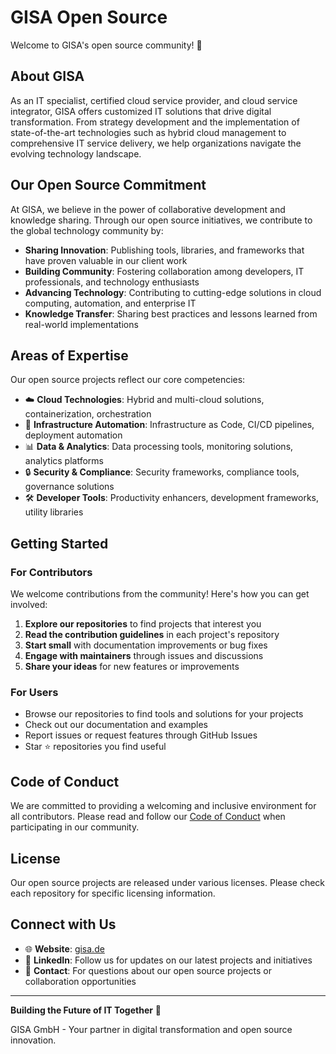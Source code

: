 # GISA Open Source

Welcome to GISA's open source community! 🚀

## About GISA

As an IT specialist, certified cloud service provider, and cloud service integrator, GISA offers customized IT solutions that drive digital transformation. From strategy development and the implementation of state-of-the-art technologies such as hybrid cloud management to comprehensive IT service delivery, we help organizations navigate the evolving technology landscape.

## Our Open Source Commitment

At GISA, we believe in the power of collaborative development and knowledge sharing. Through our open source initiatives, we contribute to the global technology community by:

- **Sharing Innovation**: Publishing tools, libraries, and frameworks that have proven valuable in our client work
- **Building Community**: Fostering collaboration among developers, IT professionals, and technology enthusiasts
- **Advancing Technology**: Contributing to cutting-edge solutions in cloud computing, automation, and enterprise IT
- **Knowledge Transfer**: Sharing best practices and lessons learned from real-world implementations

## Areas of Expertise

Our open source projects reflect our core competencies:

- ☁️ **Cloud Technologies**: Hybrid and multi-cloud solutions, containerization, orchestration
- 🔧 **Infrastructure Automation**: Infrastructure as Code, CI/CD pipelines, deployment automation
- 📊 **Data & Analytics**: Data processing tools, monitoring solutions, analytics platforms
- 🔒 **Security & Compliance**: Security frameworks, compliance tools, governance solutions
- 🛠️ **Developer Tools**: Productivity enhancers, development frameworks, utility libraries

## Getting Started

### For Contributors

We welcome contributions from the community! Here's how you can get involved:

1. **Explore our repositories** to find projects that interest you
2. **Read the contribution guidelines** in each project's repository
3. **Start small** with documentation improvements or bug fixes
4. **Engage with maintainers** through issues and discussions
5. **Share your ideas** for new features or improvements

### For Users

- Browse our repositories to find tools and solutions for your projects
- Check out our documentation and examples
- Report issues or request features through GitHub Issues
- Star ⭐ repositories you find useful

## Code of Conduct

We are committed to providing a welcoming and inclusive environment for all contributors. Please read and follow our [Code of Conduct](../CODE_OF_CONDUCT.md) when participating in our community.

## License

Our open source projects are released under various licenses. Please check each repository for specific licensing information.

## Connect with Us

- 🌐 **Website**: [gisa.de](https://www.gisa.de)
- 💼 **LinkedIn**: Follow us for updates on our latest projects and initiatives
- 📧 **Contact**: For questions about our open source projects or collaboration opportunities

---

**Building the Future of IT Together** 🤝

GISA GmbH - Your partner in digital transformation and open source innovation.